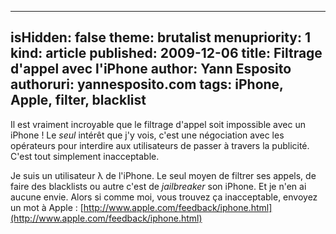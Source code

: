 -----
isHidden:       false
theme: brutalist
menupriority:   1
kind:           article
published: 2009-12-06
title: Filtrage d'appel avec l'iPhone
author: Yann Esposito
authoruri: yannesposito.com
tags:  iPhone, Apple, filter, blacklist
-----

Il est vraiment incroyable que le filtrage d'appel soit impossible avec un iPhone ! Le *seul* intérêt que j'y vois, c'est une négociation avec les opérateurs pour interdire aux utilisateurs de passer à travers la publicité. C'est tout simplement inacceptable.

Je suis un utilisateur λ de l'iPhone. Le seul moyen de filtrer ses appels, de faire des blacklists ou autre c'est de *jailbreaker* son iPhone. Et je n'en ai aucune envie. Alors si comme moi, vous trouvez ça inacceptable, envoyez un mot à Apple : [http://www.apple.com/feedback/iphone.html](http://www.apple.com/feedback/iphone.html)

